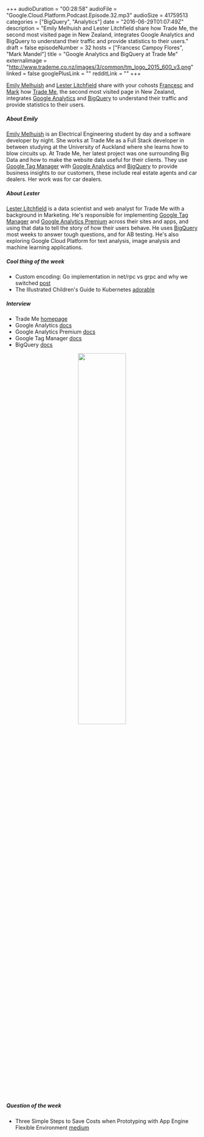 +++
audioDuration = "00:28:58"
audioFile = "Google.Cloud.Platform.Podcast.Episode.32.mp3"
audioSize = 41759513
categories = ["BigQuery", "Analytics"]
date = "2016-06-29T01:07:49Z"
description = "Emily Melhuish and Lester Litchfield share how Trade Me, the second most visited page in New Zealand, integrates Google Analytics and BigQuery to understand their traffic and provide statistics to their users."
draft = false
episodeNumber = 32
hosts = ["Francesc Campoy Flores", "Mark Mandel"]
title = "Google Analytics and BigQuery at Trade Me"
externalimage = "http://www.trademe.co.nz/images/3/common/tm_logo_2015_600_v3.png"
linked = false
googlePlusLink = ""
redditLink = ""
+++

[Emily Melhuish](https://twitter.com/kanocarra) and [Lester Litchfield](mailto:lester.litchfield@trademe.co.nz)
share with your cohosts [Francesc](https://twitter.com/francesc) and [Mark](https://twitter.com/neurotic)
how [Trade Me](http://www.trademe.co.nz/), the second most visited page in New Zealand, integrates
[Google Analytics](https://analytics.google.com) and [BigQuery](https://cloud.google.com/bigquery/) to
understand their traffic and provide statistics to their users.

<!--more-->

##### About Emily

[Emily Melhuish](https://twitter.com/kanocarra) is an Electrical Engineering student by day and a
software developer by night. She works at Trade Me as a Full Stack developer in between studying
at the University of Auckland where she learns how to blow circuits up.
At Trade Me, her latest project was one surrounding Big Data and how to make the website data useful
for their clients. They use [Google Tag Manager](https://www.google.com/analytics/tag-manager/) with
[Google Analytics](https://analytics.google.com) and [BigQuery](https://cloud.google.com/bigquery/)
to provide business insights to our customers, these include real estate agents and car dealers.
Her work was for car dealers.

##### About Lester

[Lester Litchfield](mailto:lester.litchfield@trademe.co.nz) is a data scientist and web analyst for
Trade Me with a background in Marketing. He's responsible for implementing
[Google Tag Manager](https://www.google.com/analytics/tag-manager/) and
[Google Analytics Premium](https://www.google.com/intl/en_us/analytics/premium/) across their sites
and apps, and using that data to tell the story of how their users behave. He uses
[BigQuery](https://cloud.google.com/bigquery/) most weeks to answer tough questions, and for AB testing.
He's also exploring Google Cloud Platform for text analysis, image analysis and machine learning applications.

##### Cool thing of the week

- Custom encoding: Go implementation in net/rpc vs grpc and why we switched [post](http://open.dgraph.io/post/rpc-vs-grpc/)
- The Illustrated Children's Guide to Kubernetes [adorable](http://blog.kubernetes.io/2016/06/illustrated-childrens-guide-to-kubernetes.html)

##### Interview

- Trade Me [homepage](http://www.trademe.co.nz/)
- Google Analytics [docs](https://analytics.google.com)
- Google Analytics Premium [docs](https://www.google.com/intl/en_us/analytics/premium/)
- Google Tag Manager [docs](https://www.google.com/analytics/tag-manager/)
- BigQuery [docs](https://cloud.google.com/bigquery/)

<div style="text-align: center">
  <a href="http://www.trademe.co.nz/">
    <img src="http://www.trademe.co.nz/images/3/common/tm_logo_2015_600_v3.png" width="50%">
  </a>
</div>

##### Question of the week

- Three Simple Steps to Save Costs when Prototyping with App Engine Flexible Environment [medium](https://medium.com/google-cloud/three-simple-steps-to-save-costs-when-prototyping-with-app-engine-flexible-environment-104fc6736495#.yfkdl6ock)